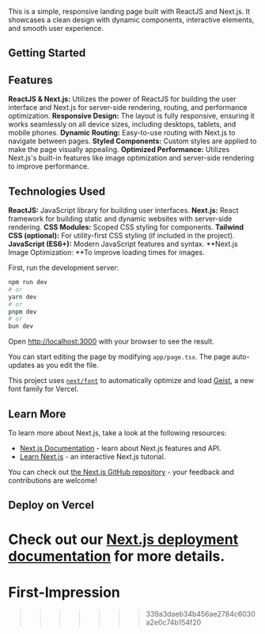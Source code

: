 This is a simple, responsive landing page built with ReactJS and Next.js. It showcases a clean design with dynamic components, interactive elements, and smooth user experience.

## Getting Started

## Features
**ReactJS & Next.js:** Utilizes the power of ReactJS for building the user interface and Next.js for server-side rendering, routing, and performance optimization.
**Responsive Design:** The layout is fully responsive, ensuring it works seamlessly on all device sizes, including desktops, tablets, and mobile phones.
**Dynamic Routing:** Easy-to-use routing with Next.js to navigate between pages.
**Styled Components:** Custom styles are applied to make the page visually appealing.
**Optimized Performance:** Utilizes Next.js's built-in features like image optimization and server-side rendering to improve performance.


## Technologies Used
**ReactJS:** JavaScript library for building user interfaces.
**Next.js:** React framework for building static and dynamic websites with server-side rendering.
**CSS Modules:** Scoped CSS styling for components.
**Tailwind CSS (optional):** For utility-first CSS styling (if included in the project).
**JavaScript (ES6+):** Modern JavaScript features and syntax.
**Next.js Image Optimization: **To improve loading times for images.

First, run the development server:

```bash
npm run dev
# or
yarn dev
# or
pnpm dev
# or
bun dev
```

Open [http://localhost:3000](http://localhost:3000) with your browser to see the result.

You can start editing the page by modifying `app/page.tsx`. The page auto-updates as you edit the file.

This project uses [`next/font`](https://nextjs.org/docs/app/building-your-application/optimizing/fonts) to automatically optimize and load [Geist](https://vercel.com/font), a new font family for Vercel.

## Learn More

To learn more about Next.js, take a look at the following resources:

- [Next.js Documentation](https://nextjs.org/docs) - learn about Next.js features and API.
- [Learn Next.js](https://nextjs.org/learn) - an interactive Next.js tutorial.

You can check out [the Next.js GitHub repository](https://github.com/vercel/next.js) - your feedback and contributions are welcome!

## Deploy on Vercel



Check out our [Next.js deployment documentation](https://nextjs.org/docs/app/building-your-application/deploying) for more details.
=======
# First-Impression
>>>>>>> 339a3daeb34b456ae2784c6030a2e0c74b154f20

